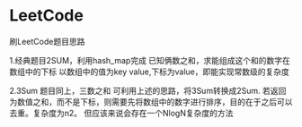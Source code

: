 # LeetCode
刷LeetCode题目思路

1.经典题目2SUM，利用hash_map完成
  已知俩数之和，求能组成这个和的数字在数组中的下标
  以数组中的值为key value,下标为value，即能实现常数级的复杂度

2.3Sum
  题目同上，三数之和
  可利用上述的思路，将3Sum转换成2Sum.
  若返回为数值之和，而不是下标，则需要先将数组中的数字进行排序，目的在于之后可以去重。复杂度为n2。
  但应该来说会存在一个NlogN复杂度的方法

